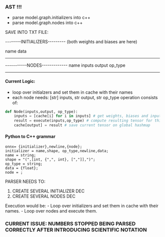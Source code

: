 ### AST !!!

- parse model.graph.initializers into c++
- parse model.graph.nodes into c++

SAVE INTO TXT FILE:

--------INITIALIZERS--------- (both weights and biases are here)

name
data

-----------------------------

-----------NODES-------------
name
inputs
output
op_type

-------------------------------



#### Current Logic:

- loop over initialzers and set them in cache with their names 
- each node needs: [str] inputs, str output, str op_type
 operation consists of:

``` python
def Node(inputs,output, op_type):
    inputs = [cache[i] for i in inputs] # get weights, biases and inputs from previous layers
    result = execute(inputs,op_type) # compute resulting tensor for this layer
    cache[output] = result # save current tensor on global hashmap
```


#### Python to C++ grammar

``` ebnf
onnx= {initializer},newline,{node};
initializer = name,shape, op_type,newline,data;
name = string;
shape = "(",[int, {",", int}, [","]],")";
op_type = string;
data = {float};
node = ;
```

PARSER NEEDS TO:
1)  CREATE SEVERAL INITIALIZER DEC
2)  CREATE SEVERAL NODES DEC


Execution would be:
    - Loop over initializers and set them in cache with their names.
    - Loop over nodes and execute them.



### CURRENT ISSUE: NUMBERS STOPPED BEING PARSED CORRECTLY AFTER INTRODUCING SCIENTIFIC NOTATION 